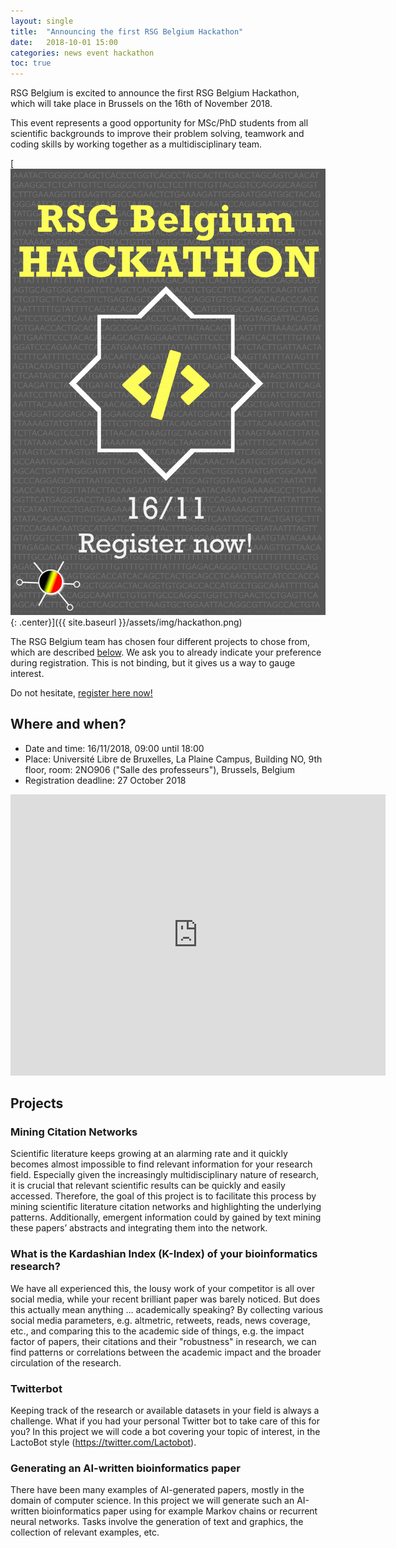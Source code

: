 ```yaml
---
layout: single
title:  "Announcing the first RSG Belgium Hackathon"
date:   2018-10-01 15:00
categories: news event hackathon
toc: true
---
```


RSG Belgium is excited to announce the first RSG Belgium Hackathon, which will take place in Brussels on the 16th of November 2018.

This event represents a good opportunity for MSc/PhD students from all scientific backgrounds to improve their problem solving, teamwork and coding skills by working together as a multidisciplinary team.

[![full](/assets/img/hackathon.png){: .center}]({{ site.baseurl }}/assets/img/hackathon.png)

The RSG Belgium team has chosen four different projects to chose from, which are described [below](#projects). We ask you to already indicate your preference during registration. This is not binding, but it gives us a way to gauge interest.

Do not hesitate, [register here now!](
https://docs.google.com/forms/d/e/1FAIpQLSdmv3Jroj1m0e_Edk2oCgLktZttmIp686XvjVzvgtf6qhvLwQ/viewform)

## Where and when?

- Date and time: 16/11/2018, 09:00 until 18:00
- Place: Université Libre de Bruxelles, La Plaine Campus, Building NO, 9th floor, room: 2NO906 ("Salle des professeurs"), Brussels, Belgium
- Registration deadline: 27 October 2018

<iframe src="https://www.google.com/maps/embed?pb=!1m18!1m12!1m3!1d4363.244626829035!2d4.3951958277813965!3d50.82110086482844!2m3!1f0!2f0!3f0!3m2!1i1024!2i768!4f13.1!3m3!1m2!1s0x0%3A0xdce9335a43c9dfb5!2sBatiment+NO!5e0!3m2!1sen!2sbe!4v1538399705300" width="600" height="450" frameborder="0" style="border:0" allowfullscreen></iframe>

## Projects

### Mining Citation Networks

Scientific literature keeps growing at an alarming rate and it quickly becomes almost impossible to find relevant information for your research field. Especially given the increasingly multidisciplinary nature of research, it is crucial that relevant scientific results can be quickly and easily accessed. Therefore, the goal of this project is to facilitate this process by mining scientific literature citation networks and highlighting the underlying patterns. Additionally, emergent information could by gained by text mining these papers’ abstracts and integrating them into the network.

### What is the Kardashian Index (K-Index) of your bioinformatics research?

We have all experienced this, the lousy work of your competitor is all over social media, while your recent brilliant paper was barely noticed. But does this actually mean anything … academically speaking? By collecting various social media parameters, e.g. altmetric, retweets, reads, news coverage, etc., and comparing this to the academic side of things, e.g. the impact factor of papers, their citations and their "robustness" in research, we can find patterns or correlations between the academic impact and the broader circulation of the research.

### Twitterbot

Keeping track of the research or available datasets in your field is always a challenge. What if you had your personal Twitter bot to take care of this for you? In this project we will code a bot covering your topic of interest, in the LactoBot style (https://twitter.com/Lactobot).

### Generating an AI-written bioinformatics paper

There have been many examples of AI-generated papers, mostly in the domain of computer science. In this project we will generate such an AI-written bioinformatics paper using for example Markov chains or recurrent neural networks. Tasks involve the generation of text and graphics, the collection of relevant examples, etc.
